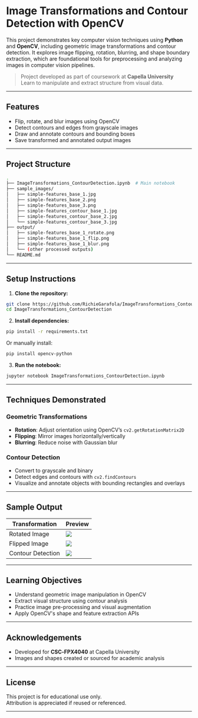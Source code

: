 
# Image Transformations and Contour Detection with OpenCV

This project demonstrates key computer vision techniques using **Python** and **OpenCV**, including geometric image transformations and contour detection. It explores image flipping, rotation, blurring, and shape boundary extraction, which are foundational tools for preprocessing and analyzing images in computer vision pipelines.

> Project developed as part of coursework at **Capella University**  
> Learn to manipulate and extract structure from visual data.

---

## Features

- Flip, rotate, and blur images using OpenCV
- Detect contours and edges from grayscale images
- Draw and annotate contours and bounding boxes
- Save transformed and annotated output images

---

## Project Structure

```bash
.
├── ImageTransformations_ContourDetection.ipynb  # Main notebook
├── sample_images/
│   ├── simple-features_base_1.jpg
│   ├── simple-features_base_2.png
│   ├── simple-features_base_3.png
│   ├── simple-features_contour_base_1.jpg
│   ├── simple-features_contour_base_2.jpg
│   └── simple-features_contour_base_3.jpg
├── output/
│   ├── simple-features_base_1_rotate.png
│   ├── simple-features_base_1_flip.png
│   ├── simple-features_base_1_blur.png
│   └── (other processed outputs)
└── README.md
```

---

## Setup Instructions

1. **Clone the repository:**

```bash
git clone https://github.com/RichieGarafola/ImageTransformations_ContourDetection.git
cd ImageTransformations_ContourDetection
```

2. **Install dependencies:**

```bash
pip install -r requirements.txt
```

Or manually install:

```bash
pip install opencv-python
```

3. **Run the notebook:**

```bash
jupyter notebook ImageTransformations_ContourDetection.ipynb
```

---

## Techniques Demonstrated

### Geometric Transformations
- **Rotation**: Adjust orientation using OpenCV’s `cv2.getRotationMatrix2D`
- **Flipping**: Mirror images horizontally/vertically
- **Blurring**: Reduce noise with Gaussian blur

### Contour Detection
- Convert to grayscale and binary
- Detect edges and contours with `cv2.findContours`
- Visualize and annotate objects with bounding rectangles and overlays

---

## Sample Output

| Transformation         | Preview                    |
|------------------------|----------------------------|
| Rotated Image          | ![](output/simple-features_base_1_rotate.png) |
| Flipped Image          | ![](output/simple-features_base_1_flip.png)   |
| Contour Detection      | ![](output/sample_contour_output.png)         |

---

## Learning Objectives

- Understand geometric image manipulation in OpenCV
- Extract visual structure using contour analysis
- Practice image pre-processing and visual augmentation
- Apply OpenCV's shape and feature extraction APIs

---

## Acknowledgements

- Developed for **CSC‑FPX4040** at Capella University
- Images and shapes created or sourced for academic analysis

---

## License

This project is for educational use only.  
Attribution is appreciated if reused or referenced.

---
